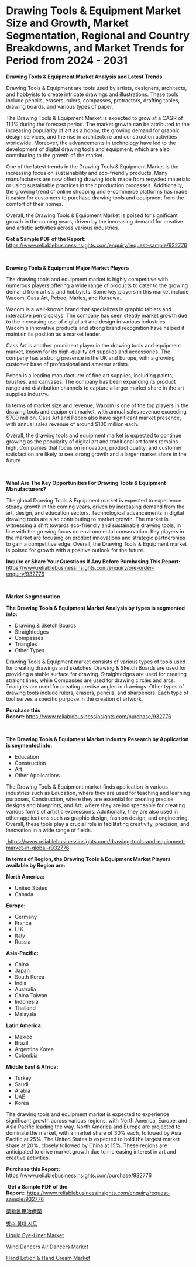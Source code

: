 <p><h1>Drawing Tools & Equipment Market Size and Growth, Market Segmentation, Regional and Country Breakdowns, and Market Trends for Period from 2024 -  2031</h1></p><p><strong>Drawing Tools & Equipment Market Analysis and Latest Trends</strong></p>
<p><p>Drawing Tools & Equipment are tools used by artists, designers, architects, and hobbyists to create intricate drawings and illustrations. These tools include pencils, erasers, rulers, compasses, protractors, drafting tables, drawing boards, and various types of paper.</p><p>The Drawing Tools & Equipment Market is expected to grow at a CAGR of 11.1% during the forecast period. The market growth can be attributed to the increasing popularity of art as a hobby, the growing demand for graphic design services, and the rise in architecture and construction activities worldwide. Moreover, the advancements in technology have led to the development of digital drawing tools and equipment, which are also contributing to the growth of the market.</p><p>One of the latest trends in the Drawing Tools & Equipment Market is the increasing focus on sustainability and eco-friendly products. Many manufacturers are now offering drawing tools made from recycled materials or using sustainable practices in their production processes. Additionally, the growing trend of online shopping and e-commerce platforms has made it easier for customers to purchase drawing tools and equipment from the comfort of their homes.</p><p>Overall, the Drawing Tools & Equipment Market is poised for significant growth in the coming years, driven by the increasing demand for creative and artistic activities across various industries.</p></p>
<p><strong>Get a Sample PDF of the Report:&nbsp;</strong> <a href="https://www.reliablebusinessinsights.com/enquiry/request-sample/932776">https://www.reliablebusinessinsights.com/enquiry/request-sample/932776</a></p>
<p>&nbsp;</p>
<p><strong>Drawing Tools & Equipment Major Market Players</strong></p>
<p><p>The drawing tools and equipment market is highly competitive with numerous players offering a wide range of products to cater to the growing demand from artists and hobbyists. Some key players in this market include Wacom, Cass Art, Pebeo, Maries, and Kutsuwa.</p><p>Wacom is a well-known brand that specializes in graphic tablets and interactive pen displays. The company has seen steady market growth due to the increasing use of digital art and design in various industries. Wacom's innovative products and strong brand recognition have helped it maintain its position as a market leader.</p><p>Cass Art is another prominent player in the drawing tools and equipment market, known for its high-quality art supplies and accessories. The company has a strong presence in the UK and Europe, with a growing customer base of professional and amateur artists.</p><p>Pebeo is a leading manufacturer of fine art supplies, including paints, brushes, and canvases. The company has been expanding its product range and distribution channels to capture a larger market share in the art supplies industry.</p><p>In terms of market size and revenue, Wacom is one of the top players in the drawing tools and equipment market, with annual sales revenue exceeding $700 million. Cass Art and Pebeo also have significant market presence, with annual sales revenue of around $100 million each.</p><p>Overall, the drawing tools and equipment market is expected to continue growing as the popularity of digital art and traditional art forms remains high. Companies that focus on innovation, product quality, and customer satisfaction are likely to see strong growth and a larger market share in the future.</p></p>
<p>&nbsp;</p>
<p><strong>What Are The Key Opportunities For Drawing Tools & Equipment Manufacturers?</strong></p>
<p><p>The global Drawing Tools & Equipment market is expected to experience steady growth in the coming years, driven by increasing demand from the art, design, and education sectors. Technological advancements in digital drawing tools are also contributing to market growth. The market is witnessing a shift towards eco-friendly and sustainable drawing tools, in line with the growing focus on environmental conservation. Key players in the market are focusing on product innovations and strategic partnerships to gain a competitive edge. Overall, the Drawing Tools & Equipment market is poised for growth with a positive outlook for the future.</p></p>
<p><strong>Inquire or Share Your Questions If Any Before Purchasing This Report:</strong> <a href="https://www.reliablebusinessinsights.com/enquiry/pre-order-enquiry/932776">https://www.reliablebusinessinsights.com/enquiry/pre-order-enquiry/932776</a></p>
<p>&nbsp;</p>
<p><strong>Market Segmentation</strong></p>
<p><strong>The Drawing Tools & Equipment Market Analysis by types is segmented into:</strong></p>
<p><ul><li>Drawing & Sketch Boards</li><li>Straightedges</li><li>Compasses</li><li>Triangles</li><li>Other Types</li></ul></p>
<p><p>Drawing Tools & Equipment market consists of various types of tools used for creating drawings and sketches. Drawing & Sketch Boards are used for providing a stable surface for drawing. Straightedges are used for creating straight lines, while Compasses are used for drawing circles and arcs. Triangles are used for creating precise angles in drawings. Other types of drawing tools include rulers, erasers, pencils, and sharpeners. Each type of tool serves a specific purpose in the creation of artwork.</p></p>
<p><strong>Purchase this Report:&nbsp;</strong><a href="https://www.reliablebusinessinsights.com/purchase/932776">https://www.reliablebusinessinsights.com/purchase/932776</a></p>
<p>&nbsp;</p>
<p><strong>The Drawing Tools & Equipment Market Industry Research by Application is segmented into:</strong></p>
<p><ul><li>Education</li><li>Construction</li><li>Art</li><li>Other Applications</li></ul></p>
<p><p>The Drawing Tools & Equipment market finds application in various industries such as Education, where they are used for teaching and learning purposes, Construction, where they are essential for creating precise designs and blueprints, and Art, where they are indispensable for creating various forms of artistic expressions. Additionally, they are also used in other applications such as graphic design, fashion design, and engineering. Overall, these tools play a crucial role in facilitating creativity, precision, and innovation in a wide range of fields.</p></p>
<p><a href="https://www.reliablebusinessinsights.com/drawing-tools-and-equipment-market-in-global-r932776">&nbsp;https://www.reliablebusinessinsights.com/drawing-tools-and-equipment-market-in-global-r932776</a></p>
<p><strong>In terms of Region, the Drawing Tools & Equipment Market Players available by Region are:</strong></p>
<p>
    <p> <strong> North America: </strong>
        <ul>
            <li>United States</li>
            <li>Canada</li>
        </ul>
        </p> 
    <p> <strong> Europe: </strong>
        <ul>
            <li>Germany</li>
            <li>France</li>
            <li>U.K.</li>
            <li>Italy</li>
            <li>Russia</li>
        </ul>
        </p> 
    <p> <strong> Asia-Pacific: </strong>
        <ul>
            <li>China</li>
            <li>Japan</li>
            <li>South Korea</li>
            <li>India</li>
            <li>Australia</li>
            <li>China Taiwan</li>
            <li>Indonesia</li>
            <li>Thailand</li>
            <li>Malaysia</li>
        </ul>
        </p> 
    <p> <strong> Latin America: </strong>
        <ul>
            <li>Mexico</li>
            <li>Brazil</li>
            <li>Argentina Korea</li>
            <li>Colombia</li>
        </ul>
        </p> 
    <p> <strong> Middle East & Africa: </strong>
        <ul>
            <li>Turkey</li>
            <li>Saudi</li>
            <li>Arabia</li>
            <li>UAE</li>
            <li>Korea</li>
        </ul>
    </p>
    </p>
<p><p>The drawing tools and equipment market is expected to experience significant growth across various regions, with North America, Europe, and Asia Pacific leading the way. North America and Europe are projected to dominate the market, with a market share of 30% each, followed by Asia Pacific at 25%. The United States is expected to hold the largest market share at 20%, closely followed by China at 15%. These regions are anticipated to drive market growth due to increasing interest in art and creative activities.</p></p>
<p><strong>Purchase this Report: </strong><a href="https://www.reliablebusinessinsights.com/purchase/932776">https://www.reliablebusinessinsights.com/purchase/932776</a></p>
<p>&nbsp;<strong>Get a Sample PDF of the Report:&nbsp;&nbsp;</strong><a href="https://www.reliablebusinessinsights.com/enquiry/request-sample/932776">https://www.reliablebusinessinsights.com/enquiry/request-sample/932776</a></p>
<p><strong></strong></p>
<p><p><a href="https://github.com/DayanaRunolfsdottir/Market-Research-Report-List-1/blob/main/894413883593.md">薬物乱用治療薬</a></p><p><a href="https://github.com/Gregost89076vddcv/Market-Research-Report-List-1/blob/main/915409577413.md">방수 침대 시트</a></p><p><a href="https://issuu.com/reportprime-2/docs/liquid-eye-liner-market-size-2030.pptx">Liquid Eye-Liner Market</a></p><p><a href="https://github.com/Valeridd446677/Market-Research-Report-List-1/blob/main/wind-dancers-air-dancers-market.md">Wind Dancers Air Dancers Market</a></p><p><a href="https://github.com/IzaiahBartell/Market-Research-Report-List-1/blob/main/hand-lotion-hand-cream-market.md">Hand Lotion & Hand Cream Market</a></p></p>